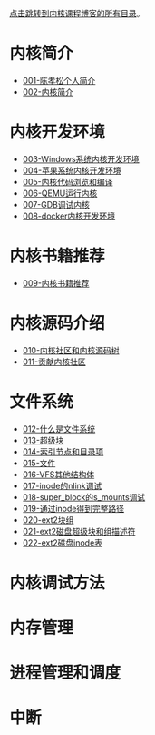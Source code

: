 [点击跳转到内核课程博客的所有目录](https://chenxiaosong.com/courses/kernel/kernel.html)。

<!--
1. 保存成html文件
2. grep -r "href=\"https://www.bilibili.com/video" xxx.html
-->

# 内核简介

- [001-陈孝松个人简介](https://www.bilibili.com/video/BV15C411E7Sm/)
- [002-内核简介](https://www.bilibili.com/video/BV18T42197jZ/)

# 内核开发环境

- [003-Windows系统内核开发环境](https://www.bilibili.com/video/BV1jr421g7CV/)
- [004-苹果系统内核开发环境](https://www.bilibili.com/video/BV1iw4m1C7Ad/)
- [005-内核代码浏览和编译](https://www.bilibili.com/video/BV1zC41177gg/)
- [006-QEMU运行内核](https://www.bilibili.com/video/BV1zx4y1q7eW/)
- [007-GDB调试内核](https://www.bilibili.com/video/BV13w4m1y7BU/)
- [008-docker内核开发环境](https://www.bilibili.com/video/BV1ez421U7Lu/)

# 内核书籍推荐

- [009-内核书籍推荐](https://www.bilibili.com/video/BV1KT42197fe/)

# 内核源码介绍

- [010-内核社区和内核源码树](https://www.bilibili.com/video/BV1Cf421U7Sj/)
- [011-贡献内核社区](https://www.bilibili.com/video/BV1eT421977p/)

# 文件系统

- [012-什么是文件系统](https://www.bilibili.com/video/BV1gi421D7RL/)
- [013-超级块](https://www.bilibili.com/video/BV14y411e7i1/)
- [014-索引节点和目录项](https://www.bilibili.com/video/BV18w4m1D7s2/)
- [015-文件](https://www.bilibili.com/video/BV1Ut421T7kn/)
- [016-VFS其他结构体](https://www.bilibili.com/video/BV15D42137dn/)
- [017-inode的nlink调试](https://www.bilibili.com/video/BV1Hm421N7fe/)
- [018-super_block的s_mounts调试](https://www.bilibili.com/video/BV19Z421W7rY/)
- [019-通过inode得到完整路径](https://www.bilibili.com/video/BV1xs421G7B2/)
- [020-ext2块组](https://www.bilibili.com/video/BV1uD421372Q/)
- [021-ext2磁盘超级块和组描述符](https://www.bilibili.com/video/BV1F142127QS/)
- [022-ext2磁盘inode表](https://www.bilibili.com/video/BV1yU411d7sx/)

# 内核调试方法

# 内存管理

# 进程管理和调度

# 中断